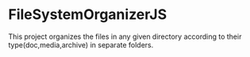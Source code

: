 # FileSystemOrganizerJS
This project organizes the files in any given directory according to their type(doc,media,archive) in separate folders.
